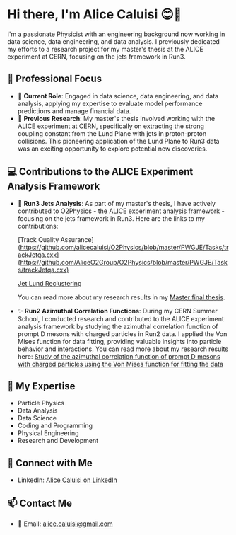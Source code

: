 # Hi there, I'm Alice Caluisi 😊🌼

I'm a passionate Physicist with an engineering background now working in data science, data engineering, and data analysis. I previously dedicated my efforts to a research project for my master's thesis at the ALICE experiment at CERN, focusing on the jets framework in Run3.

## 🌌 Professional Focus
- 💼 **Current Role**: Engaged in data science, data engineering, and data analysis, applying my expertise to evaluate model performance predictions and manage financial data.
- 🔬 **Previous Research**: My master's thesis involved working with the ALICE experiment at CERN, specifically on extracting the strong coupling constant from the Lund Plane with jets in proton-proton collisions. This pioneering application of the Lund Plane to Run3 data was an exciting opportunity to explore potential new discoveries.

## 💻 Contributions to the ALICE Experiment Analysis Framework

- 🌠 **Run3 Jets Analysis**: As part of my master's thesis, I have actively contributed to O2Physics - the ALICE experiment analysis framework - focusing on the jets framework in Run3. Here are the links to my contributions:
  
  [Track Quality Assurance](https://github.com/alicecaluisi/O2Physics/blob/master/PWGJE/Tasks/trackJetqa.cxx](https://github.com/AliceO2Group/O2Physics/blob/master/PWGJE/Tasks/trackJetqa.cxx)

  [Jet Lund Reclustering](https://github.com/AliceO2Group/O2Physics/blob/master/PWGJE/Tasks/jetLundReclustering.cxx)

  You can read more about my research results in my [Master final thesis](https://studenttheses.uu.nl/handle/20.500.12932/46251).
  
- ✨ **Run2 Azimuthal Correlation Functions**: During my CERN Summer School, I conducted research and contributed to the ALICE experiment analysis framework by studying the azimuthal correlation function of prompt D mesons with charged particles in Run2 data. I applied the Von Mises function for data fitting, providing valuable insights into particle behavior and interactions. You can read more about my research results here: [Study of the azimuthal correlation function of prompt D mesons with charged particles using the Von Mises function for fitting the data](https://alice-collaboration.web.cern.ch/node/35669)

## 🚀 My Expertise

- Particle Physics
- Data Analysis
- Data Science
- Coding and Programming
- Physical Engineering
- Research and Development

## 👋 Connect with Me

- LinkedIn: [Alice Caluisi on LinkedIn](https://www.linkedin.com/in/alice-caluisi-b111b9230/)

## 📫 Contact Me

- 📧 Email: alice.caluisi@gmail.com
